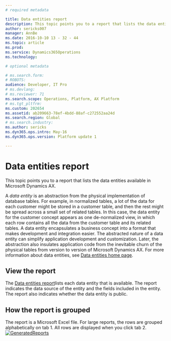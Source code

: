 ```yaml
---
# required metadata

title: Data entities report
description: This topic points you to a report that lists the data entities available in Microsoft Dynamics AX.
author: sericks007
manager: AnnBe
ms.date: 2016-10-10 13 - 32 - 44
ms.topic: article
ms.prod: 
ms.service: Dynamics365Operations
ms.technology: 

# optional metadata

# ms.search.form: 
# ROBOTS: 
audience: Developer, IT Pro
# ms.devlang: 
# ms.reviewer: 71
ms.search.scope: Operations, Platform, AX Platform
# ms.tgt_pltfrm: 
ms.custom: 202654
ms.assetid: ab209663-78ef-4bdd-88af-c272552aa24d
ms.search.region: Global
# ms.search.industry: 
ms.author: sericks
ms.dyn365.ops.intro: May-16
ms.dyn365.ops.version: Platform update 1

---
```


# Data entities report

This topic points you to a report that lists the data entities available in Microsoft Dynamics AX.

A *data entity* is an abstraction from the physical implementation of database tables. For example, in normalized tables, a lot of the data for each customer might be stored in a customer table, and then the rest might be spread across a small set of related tables. In this case, the data entity for the customer concept appears as one de-normalized view, in which each row contains all the data from the customer table and its related tables. A data entity encapsulates a business concept into a format that makes development and integration easier. The abstracted nature of a data entity can simplify application development and customization. Later, the abstraction also insulates application code from the inevitable churn of the physical tables from version to version of Microsoft Dynamics AX. For more information about data entities, see [Data entities home page](data-entities-home-page.md).

## View the report
The [Data entities report](https://mbs.microsoft.com/customersource/northamerica/AX/downloads/reports/axtechrefrep)lists each data entity that is available. The report indicates the data source of the entity and the fields included in the entity. The report also indicates whether the data entity is public.

## How the report is grouped
The report is a Microsoft Excel file. For large reports, the rows are grouped alphabetically on tab 1. All rows are displayed when you click tab 2. [![GeneratedReports](./media/generatedreports.png)](./media/generatedreports.png)


